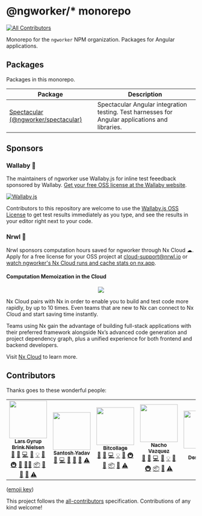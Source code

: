 # @ngworker/\* monorepo

<!-- ALL-CONTRIBUTORS-BADGE:START - Do not remove or modify this section -->

[![All Contributors](https://img.shields.io/badge/all_contributors-5-orange.svg?style=flat-square)](#contributors-)

<!-- ALL-CONTRIBUTORS-BADGE:END -->

Monorepo for the `ngworker` NPM organization. Packages for Angular applications.

## Packages

Packages in this monorepo.

| Package | Description |
| --- | --- |
| [Spectacular (@ngworker/spectacular)](packages/spectacular) | Spectacular Angular integration testing. Test harnesses for Angular applications and libraries. |

## Sponsors

### Wallaby 🦘

The maintainers of ngworker use Wallaby.js for inline test feeedback sponsored by Wallaby. [Get your free OSS license at the Wallaby website](https://wallabyjs.com/oss/).

[![Wallaby.js](https://img.shields.io/badge/wallaby.js-powered-blue.svg?style=for-the-badge&logo=github)](https://wallabyjs.com/oss/)

Contributors to this repository are welcome to use the [Wallaby.js OSS License](https://wallabyjs.com/oss/) to get test results immediately as you type, and see the results in your editor right next to your code.

### Nrwl 🌊

Nrwl sponsors computation hours saved for ngworker through Nx Cloud ☁. Apply for a free license for your OSS project at cloud-support@nrwl.io or [watch ngworker's Nx Cloud runs and cache stats on nx.app](https://nx.app/orgs/5e8d01f710d04300054a941c/workspaces/5ffee040c41e064440fa7253/report).

#### Computation Memoization in the Cloud

<p align="center"><img src="https://raw.githubusercontent.com/nrwl/nx/master/images/nx-cloud-card.png"></p>

Nx Cloud pairs with Nx in order to enable you to build and test code more rapidly, by up to 10 times. Even teams that are new to Nx can connect to Nx Cloud and start saving time instantly.

Teams using Nx gain the advantage of building full-stack applications with their preferred framework alongside Nx’s advanced code generation and project dependency graph, plus a unified experience for both frontend and backend developers.

Visit [Nx Cloud](https://nx.app/) to learn more.

## Contributors

Thanks goes to these wonderful people:

<!-- ALL-CONTRIBUTORS-LIST:START - Do not remove or modify this section -->
<!-- prettier-ignore-start -->
<!-- markdownlint-disable -->
<table>
  <tr>
    <td align="center"><a href="https://dev.to/layzee"><img src="https://avatars.githubusercontent.com/u/6364586?v=4?s=100" width="100px;" alt=""/><br /><sub><b>Lars Gyrup Brink Nielsen</b></sub></a><br /><a href="#question-LayZeeDK" title="Answering Questions">💬</a> <a href="https://github.com/ngworker/ngworker/issues?q=author%3ALayZeeDK" title="Bug reports">🐛</a> <a href="https://github.com/ngworker/ngworker/commits?author=LayZeeDK" title="Code">💻</a> <a href="https://github.com/ngworker/ngworker/commits?author=LayZeeDK" title="Documentation">📖</a> <a href="#example-LayZeeDK" title="Examples">💡</a> <a href="#ideas-LayZeeDK" title="Ideas, Planning, & Feedback">🤔</a> <a href="#infra-LayZeeDK" title="Infrastructure (Hosting, Build-Tools, etc)">🚇</a> <a href="#maintenance-LayZeeDK" title="Maintenance">🚧</a> <a href="#mentoring-LayZeeDK" title="Mentoring">🧑‍🏫</a> <a href="#platform-LayZeeDK" title="Packaging/porting to new platform">📦</a> <a href="#plugin-LayZeeDK" title="Plugin/utility libraries">🔌</a> <a href="#projectManagement-LayZeeDK" title="Project Management">📆</a> <a href="https://github.com/ngworker/ngworker/pulls?q=is%3Apr+reviewed-by%3ALayZeeDK" title="Reviewed Pull Requests">👀</a> <a href="https://github.com/ngworker/ngworker/commits?author=LayZeeDK" title="Tests">⚠️</a></td>
    <td align="center"><a href="https://www.santoshyadav.dev/"><img src="https://avatars.githubusercontent.com/u/11923975?v=4?s=100" width="100px;" alt=""/><br /><sub><b>Santosh Yadav</b></sub></a><br /><a href="#question-santoshyadavdev" title="Answering Questions">💬</a> <a href="https://github.com/ngworker/ngworker/commits?author=santoshyadavdev" title="Code">💻</a> <a href="https://github.com/ngworker/ngworker/commits?author=santoshyadavdev" title="Documentation">📖</a> <a href="#ideas-santoshyadavdev" title="Ideas, Planning, & Feedback">🤔</a> <a href="https://github.com/ngworker/ngworker/pulls?q=is%3Apr+reviewed-by%3Asantoshyadavdev" title="Reviewed Pull Requests">👀</a> <a href="https://github.com/ngworker/ngworker/commits?author=santoshyadavdev" title="Tests">⚠️</a></td>
    <td align="center"><a href="https://www.linkedin.com/in/serkan-sipahi-59b20081/"><img src="https://avatars.githubusercontent.com/u/1880749?v=4?s=100" width="100px;" alt=""/><br /><sub><b>Bitcollage</b></sub></a><br /><a href="#question-SerkanSipahi" title="Answering Questions">💬</a> <a href="https://github.com/ngworker/ngworker/issues?q=author%3ASerkanSipahi" title="Bug reports">🐛</a> <a href="https://github.com/ngworker/ngworker/commits?author=SerkanSipahi" title="Code">💻</a> <a href="#example-SerkanSipahi" title="Examples">💡</a> <a href="#ideas-SerkanSipahi" title="Ideas, Planning, & Feedback">🤔</a> <a href="#infra-SerkanSipahi" title="Infrastructure (Hosting, Build-Tools, etc)">🚇</a> <a href="#maintenance-SerkanSipahi" title="Maintenance">🚧</a> <a href="#platform-SerkanSipahi" title="Packaging/porting to new platform">📦</a> <a href="https://github.com/ngworker/ngworker/pulls?q=is%3Apr+reviewed-by%3ASerkanSipahi" title="Reviewed Pull Requests">👀</a> <a href="https://github.com/ngworker/ngworker/commits?author=SerkanSipahi" title="Tests">⚠️</a></td>
    <td align="center"><a href="https://github.com/NachoVazquez"><img src="https://avatars.githubusercontent.com/u/9338604?v=4?s=100" width="100px;" alt=""/><br /><sub><b>Nacho Vazquez</b></sub></a><br /><a href="#question-NachoVazquez" title="Answering Questions">💬</a> <a href="https://github.com/ngworker/ngworker/issues?q=author%3ANachoVazquez" title="Bug reports">🐛</a> <a href="https://github.com/ngworker/ngworker/commits?author=NachoVazquez" title="Code">💻</a> <a href="https://github.com/ngworker/ngworker/commits?author=NachoVazquez" title="Documentation">📖</a> <a href="#example-NachoVazquez" title="Examples">💡</a> <a href="#ideas-NachoVazquez" title="Ideas, Planning, & Feedback">🤔</a> <a href="#infra-NachoVazquez" title="Infrastructure (Hosting, Build-Tools, etc)">🚇</a> <a href="#platform-NachoVazquez" title="Packaging/porting to new platform">📦</a> <a href="https://github.com/ngworker/ngworker/pulls?q=is%3Apr+reviewed-by%3ANachoVazquez" title="Reviewed Pull Requests">👀</a> <a href="https://github.com/ngworker/ngworker/commits?author=NachoVazquez" title="Tests">⚠️</a></td>
    <td align="center"><a href="http://timdeschryver.dev"><img src="https://avatars.githubusercontent.com/u/28659384?v=4?s=100" width="100px;" alt=""/><br /><sub><b>Tim Deschryver</b></sub></a><br /><a href="https://github.com/ngworker/ngworker/commits?author=timdeschryver" title="Documentation">📖</a></td>
  </tr>
</table>

<!-- markdownlint-restore -->
<!-- prettier-ignore-end -->

<!-- ALL-CONTRIBUTORS-LIST:END -->

([emoji key](https://allcontributors.org/docs/en/emoji-key))

This project follows the [all-contributors](https://github.com/all-contributors/all-contributors) specification. Contributions of any kind welcome!

